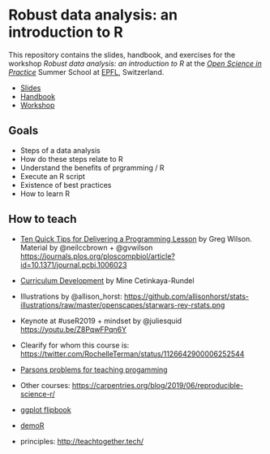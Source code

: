 # Robust data analysis: an introduction to R

This repository contains the slides, handbook, and exercises for the workshop _Robust data analysis: an introduction to R_ at the [_Open Science in Practice_](http://osip2019.epfl.ch/) Summer School at [EPFL](https://www.epfl.ch/en/), Switzerland. 

- [Slides](https://sinarueeger.github.io/robust-data-analysis-with-r/slides-robust-da.html#1) 
- [Handbook](https://sinarueeger.github.io/robust-data-analysis-with-r/)
- [Workshop](https://github.com/sinarueeger/robust-data-analysis-with-r/workshop)



## Goals

- Steps of a data analysis
- How do these steps relate to R
- Understand the benefits of prgramming / R
- Execute an R script
- Existence of best practices
- How to learn R

## How to teach
- [Ten Quick Tips for Delivering a Programming Lesson](http://third-bit.com/2019/06/15/10-quick-tips-for-delivering-a-programming-lesson.html) by Greg Wilson. Material by @neilccbrown + @gvwilson https://journals.plos.org/ploscompbiol/article?id=10.1371/journal.pcbi.1006023
- [Curriculum Development](https://twitter.com/dataandme/status/1140390752670965760) by Mine Cetinkaya-Rundel
- Illustrations by @allison_horst:  https://github.com/allisonhorst/stats-illustrations/raw/master/openscapes/starwars-rey-rstats.png
- Keynote at #useR2019 + mindset by @juliesquid https://youtu.be/Z8PqwFPqn6Y


- Clearify for whom this course is: https://twitter.com/RochelleTerman/status/1126642900006252544
- [Parsons problems for teaching progamming](https://github.com/rstudio/parsons)
- Other courses: https://carpentries.org/blog/2019/06/reproducible-science-r/
- [ggplot flipbook](https://github.com/EvaMaeRey/ggplot_flipbook)
- [demoR](https://github.com/kbodwin/demoR)
- principles: http://teachtogether.tech/
